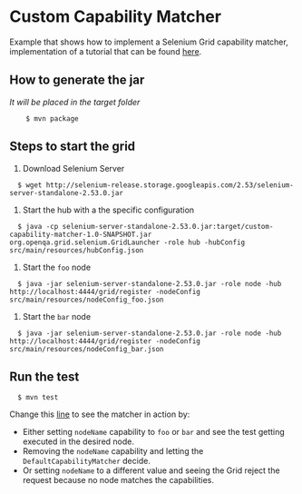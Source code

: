 # Custom Capability Matcher
Example that shows how to implement a Selenium Grid capability matcher, implementation of a tutorial that can be
found [here](https://rationaleemotions.wordpress.com/2014/01/19/working-with-a-custom-capability-matcher-in-the-grid/).

## How to generate the jar
_It will be placed in the target folder_
```
    $ mvn package
```

## Steps to start the grid
1. Download Selenium Server

  ```
    $ wget http://selenium-release.storage.googleapis.com/2.53/selenium-server-standalone-2.53.0.jar
  ```
1. Start the hub with a the specific configuration

  ```
    $ java -cp selenium-server-standalone-2.53.0.jar:target/custom-capability-matcher-1.0-SNAPSHOT.jar org.openqa.grid.selenium.GridLauncher -role hub -hubConfig src/main/resources/hubConfig.json
  ```
1. Start the `foo` node

  ```
    $ java -jar selenium-server-standalone-2.53.0.jar -role node -hub http://localhost:4444/grid/register -nodeConfig src/main/resources/nodeConfig_foo.json
  ```
1. Start the `bar` node

  ```
    $ java -jar selenium-server-standalone-2.53.0.jar -role node -hub http://localhost:4444/grid/register -nodeConfig src/main/resources/nodeConfig_bar.json
  ```
  
## Run the test 
```
  $ mvn test
```
Change this [line](https://github.com/diemol/custom-capability-matcher/blob/master/src/test/java/SampleCapabilityMatcherTest.java#L17) to see the matcher in action by:
* Either setting `nodeName` capability to `foo` or `bar` and see the test getting executed in the desired node.
* Removing the `nodeName` capability and letting the `DefaultCapabilityMatcher` decide.
* Or setting `nodeName` to a different value and seeing the Grid reject the request because no node matches the capabilities.


